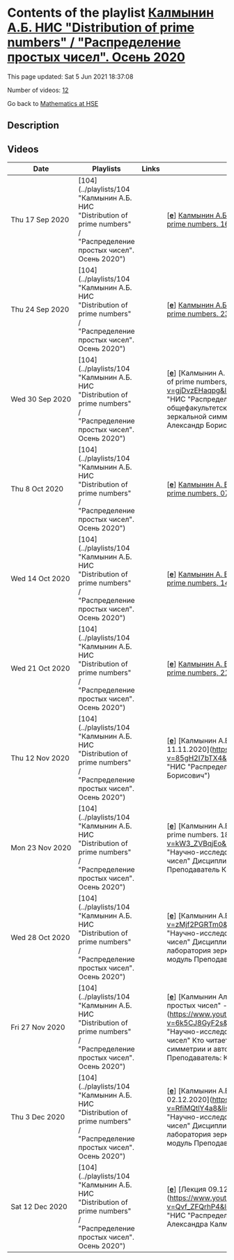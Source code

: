# Contents of the playlist [Калмынин А.Б. НИС "Distribution of prime numbers" / "Распределение простых чисел". Осень 2020](https://www.youtube.com/playlist?list=PLq3E5oubNNoASqoumUutKsHHEPMwFdvN2)

This page updated: Sat 5 Jun 2021 18:37:08

Number of videos: [12](#videos)

Go back to [Mathematics at HSE](../README.md)

## Description



## Videos

|Date|Playlists|Links|Video title|
|---|---|---|---|
| Thu&nbsp;17&nbsp;Sep&nbsp;2020 | [104](../playlists/104 "Калмынин А.Б. НИС "Distribution of prime numbers" / "Распределение простых чисел". Осень 2020") |  | [[**e**](https://studio.youtube.com/video/hGn_ByU-aYc/edit "Edit")] [Калмынин А.Б.  "Распределение простых чисел"/Distribution of prime numbers. 16.09.2020](https://www.youtube.com/watch?v=hGn_ByU-aYc&list=PLq3E5oubNNoASqoumUutKsHHEPMwFdvN2) |
| Thu&nbsp;24&nbsp;Sep&nbsp;2020 | [104](../playlists/104 "Калмынин А.Б. НИС "Distribution of prime numbers" / "Распределение простых чисел". Осень 2020") |  | [[**e**](https://studio.youtube.com/video/YrhFQxGqxUY/edit "Edit")] [Калмынин А.Б. "Распределение простых чисел"/Distribution of prime numbers. 23.09.2020](https://www.youtube.com/watch?v=YrhFQxGqxUY&list=PLq3E5oubNNoASqoumUutKsHHEPMwFdvN2) |
| Wed&nbsp;30&nbsp;Sep&nbsp;2020 | [104](../playlists/104 "Калмынин А.Б. НИС "Distribution of prime numbers" / "Распределение простых чисел". Осень 2020") |  | [[**e**](https://studio.youtube.com/video/gjDvzEHaqpg/edit "Edit")] [Калмынин А. Б. "Распределение простых чисел"/Distribution of prime numbers, 30.09.2020](https://www.youtube.com/watch?v=gjDvzEHaqpg&list=PLq3E5oubNNoASqoumUutKsHHEPMwFdvN2 "НИС "Распределение простых чисел" Дисциплина общефакультетского пула Международная лаборатория зеркальной симметрии и автоморфных форм Калмынин Александр Борисович") |
| Thu&nbsp;8&nbsp;Oct&nbsp;2020 | [104](../playlists/104 "Калмынин А.Б. НИС "Distribution of prime numbers" / "Распределение простых чисел". Осень 2020") |  | [[**e**](https://studio.youtube.com/video/HFgduH4lY7Y/edit "Edit")] [Калмынин А. Б. "Распределение простых чисел"/Distribution of prime numbers, 07.10.2020](https://www.youtube.com/watch?v=HFgduH4lY7Y&list=PLq3E5oubNNoASqoumUutKsHHEPMwFdvN2) |
| Wed&nbsp;14&nbsp;Oct&nbsp;2020 | [104](../playlists/104 "Калмынин А.Б. НИС "Distribution of prime numbers" / "Распределение простых чисел". Осень 2020") |  | [[**e**](https://studio.youtube.com/video/P_OzBNmeyyE/edit "Edit")] [Калмынин А. Б. "Распределение простых чисел"/Distribution of prime numbers, 14.10.2020](https://www.youtube.com/watch?v=P_OzBNmeyyE&list=PLq3E5oubNNoASqoumUutKsHHEPMwFdvN2) |
| Wed&nbsp;21&nbsp;Oct&nbsp;2020 | [104](../playlists/104 "Калмынин А.Б. НИС "Distribution of prime numbers" / "Распределение простых чисел". Осень 2020") |  | [[**e**](https://studio.youtube.com/video/bGPvcD3iJRg/edit "Edit")] [Калмынин А. Б. "Распределение простых чисел"/Distribution of prime numbers, 21.10.2020](https://www.youtube.com/watch?v=bGPvcD3iJRg&list=PLq3E5oubNNoASqoumUutKsHHEPMwFdvN2) |
| Thu&nbsp;12&nbsp;Nov&nbsp;2020 | [104](../playlists/104 "Калмынин А.Б. НИС "Distribution of prime numbers" / "Распределение простых чисел". Осень 2020") |  | [[**e**](https://studio.youtube.com/video/85gH2I7bTX4/edit "Edit")] [Калмынин  А.Б. НИС "Распределение простых чисел" 11.11.2020](https://www.youtube.com/watch?v=85gH2I7bTX4&list=PLq3E5oubNNoASqoumUutKsHHEPMwFdvN2 "НИС "Распределение простых чисел" Калмынин Александр Борисович") |
| Mon&nbsp;23&nbsp;Nov&nbsp;2020 | [104](../playlists/104 "Калмынин А.Б. НИС "Distribution of prime numbers" / "Распределение простых чисел". Осень 2020") |  | [[**e**](https://studio.youtube.com/video/kW3_ZVBqjEo/edit "Edit")] [Калмынин А.Б. "Распределение простых чисел"/Distribution of prime numbers. 18.11.2020](https://www.youtube.com/watch?v=kW3_ZVBqjEo&list=PLq3E5oubNNoASqoumUutKsHHEPMwFdvN2 "Научно-исследовательский семинар "Распределение простых чисел" Дисциплина общефакультетского пула 2 модуль Преподаватель Калмынин Александр Борисович") |
| Wed&nbsp;28&nbsp;Oct&nbsp;2020 | [104](../playlists/104 "Калмынин А.Б. НИС "Distribution of prime numbers" / "Распределение простых чисел". Осень 2020") |  | [[**e**](https://studio.youtube.com/video/zMjf2PGRTm0/edit "Edit")] [Калмынин А.Б. 28.10.2020](https://www.youtube.com/watch?v=zMjf2PGRTm0&list=PLq3E5oubNNoASqoumUutKsHHEPMwFdvN2 "Научно-исследовательский семинар "Распределение простых чисел" Дисциплина общефакультетского пула Международная лаборатория зеркальной симметрии и автоморфных форм 2 модуль Преподаватель Калмынин Александр Борисович") |
| Fri&nbsp;27&nbsp;Nov&nbsp;2020 | [104](../playlists/104 "Калмынин А.Б. НИС "Distribution of prime numbers" / "Распределение простых чисел". Осень 2020") |  | [[**e**](https://studio.youtube.com/video/6k5CJ8GyF2s/edit "Edit")] [Калмынин Александр Борисович. НИС "Распределение простых чисел" - Лекция 25.11.2020](https://www.youtube.com/watch?v=6k5CJ8GyF2s&list=PLq3E5oubNNoASqoumUutKsHHEPMwFdvN2 "Научно-исследовательский семинар "Распределение простых чисел" Кто читает: Международная лаборатория зеркальной симметрии и автоморфных форм Когда читается:  2 модуль Преподаватель: Калмынин Александр Борисович") |
| Thu&nbsp;3&nbsp;Dec&nbsp;2020 | [104](../playlists/104 "Калмынин А.Б. НИС "Distribution of prime numbers" / "Распределение простых чисел". Осень 2020") |  | [[**e**](https://studio.youtube.com/video/RfiMQtlY4a8/edit "Edit")] [Калмынин А.Б. НИС  "Распределение простых чисел" Лекция 02.12.2020](https://www.youtube.com/watch?v=RfiMQtlY4a8&list=PLq3E5oubNNoASqoumUutKsHHEPMwFdvN2 "Научно-исследовательский семинар "Распределение простых чисел" Дисциплина общефакультетского пула Международная лаборатория зеркальной симметрии и автоморфных форм 2 модуль Преподаватель: Калмынин Александр Борисович") |
| Sat&nbsp;12&nbsp;Dec&nbsp;2020 | [104](../playlists/104 "Калмынин А.Б. НИС "Distribution of prime numbers" / "Распределение простых чисел". Осень 2020") |  | [[**e**](https://studio.youtube.com/video/Qvf_ZFQrhP4/edit "Edit")] [Лекция 09.12.2020. Комбинаторные решёта, теорема Бруна](https://www.youtube.com/watch?v=Qvf_ZFQrhP4&list=PLq3E5oubNNoASqoumUutKsHHEPMwFdvN2 "НИС "Распределение простых чисел" под руководством Александра Калмынина") |
